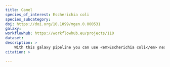 ```yaml
---
title: Camel
species_of_interest: Escherichia coli
species_subcategory:
doi: https://doi.org/10.1099/mgen.0.000531
galaxy:
workflowhub: https://workflowhub.eu/projects/110
dataset: 
description: >
    With this galaxy pipeline you can use <em>Escherichia coli</em> next generation sequencing results to predict bacterial AMR phenotypes and compare the results against gold standard <em>E. coli</em> phenotypic isolates.</br></br>This pipeline is based on the work of <em>Sciensano, Belgium</em>.
citation: >

---
```

